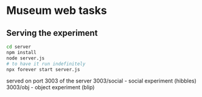 # Museum web tasks

## Serving the experiment
```sh
cd server
npm install
node server.js
# to have it run indefinitely
npx forever start server.js
```
served on port 3003 of the server
3003/social - social experiment (hibbles)
3003/obj - object experiment (blip)
